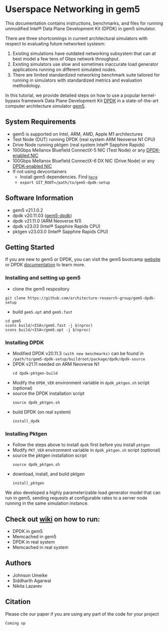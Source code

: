 # Userspace Networking in gem5

This documentation contains instructions, benchmarks, and files for running unmodified Intel&reg; Data Plane Development Kit (DPDK) in gem5 simulator.

There are three shortcomings in current architectural simulators with respect to evaluating future networked systesm:
1. Existing simulations have outdated networking subsystem that can at best model a few tens of Gbps network throughput.
2. Existing simulators use slow and sometimes inaccurate load generator applications running on different simulated nodes.
3. There are limited standardized networking benchmark suite tailored for running in simulators with standardized metrics and evaluation methodology.

In this tutorial, we provide detailed steps on how to use a popular kernel-bypass framework Data Plane Development Kit [DPDK](https://www.dpdk.org/) in a state-of-the-art computer architecture simulator [gem5](https://www.gem5.org/).

## System Requirements
- gem5 is supported on Intel, ARM, AMD, Apple M1 architectures
- Test Node (DUT) running DPDK (real system ARM Neoverse N1 CPU)
- Drive Node running pktgen (real system Intel&reg; Sapphire Rapids)
- 100Gbps Mellanox Bluefield ConnectX-5 NIC (Test Node) or any [DPDK-enabled NIC](http://core.dpdk.org/supported/nics/)
- 100Gbps Mellanox Bluefield ConnectX-6 DX NIC (Drive Node) or any [DPDK-enabled NIC](http://core.dpdk.org/supported/nics/)
- If not using devcontainers
  - Install gem5 dependencies. Find [`here`](https://www.gem5.org/documentation/general_docs/building)
  - ```export GIT_ROOT=/path/to/gem5-dpdk-setup```

## Software Information
- gem5 v21.1.0.2  
- dpdk v20.11.03 ([gem5-dpdk](https://github.com/architecture-research-group/gem5-dpdk-setup/tree/main/buildroot/package/dpdk/dpdk-source))  
- dpdk v21.11.0 (ARM Neoverse N1)
- dpdk v23.03 (Intel&reg; Sapphire Rapids CPU)
- pktgen v23.03.0 (Intel&reg; Sapphire Rapids CPU)

## Getting Started
If you are new to gem5 or DPDK, you can visit the gem5 bootcamp [website](https://gem5bootcamp.github.io/gem5-bootcamp-env/modules/introduction/index/) or DPDK [documentation](http://doc.dpdk.org/guides/linux_gsg/) to learn more.

### Installing and setting up gem5
- clone the gem5 respository
```
git clone https://github.com/architecture-research-group/gem5-dpdk-setup
```
- build `gem5.opt` and `gem5.fast`
```
cd gem5
scons build/<ISA>/gem5.fast -j $(nproc)
scons build/<ISA>/gem5.opt -j $(nproc)
```
### Installing DPDK
- Modified DPDK v20.11.3 `(with new benchmarks)` can be found in `/path/to/gem5-dpdk-setup/buildroot/package/dpdk/dpdk-source`
- DPDK v21.11 needed on ARM Neoverse N1
  ```
  cd dpdk-pktgen-build
  ``` 
- Modify the `DPDK_VER` environment variable in `dpdk_pktgen.sh` script (optional)
- source the DPDK installation script
  ```
  source dpdk_pktgen.sh
  ```
- build DPDK (on real system)
  ```
  install_dpdk
  ```
### Installing Pktgen
- Follow the steps above to install `dpdk` first before you install `pktgen`
- Modify `PKT_VER` environment variable in `dpdk_pktgen.sh` script (optional)
- source the pktgen installation script
  ```
  source dpdk_pktgen.sh
  ```
- download, install, and build pktgen
  ```
  install_pktgen
  ```

We also developed a highly parameterizable load generator model that can run in gem5, sending requests at configurable rates to a server node running in the same simulation instance. 

<!-- The organization of this tutorial is as follows: -->

<!-- gem5-dpdk-setup -->
<!-- ┗ docs -->
<!--   ┣ gem5-dir -->
<!--   ┃ ┣ How to run DPDK in gem5. -->
<!--   ┃ ┃ ┣ TestPMD -->
<!--   ┃ ┃ ┣ L2TouchFwd -->
<!--   ┃ ┃ ┣ L2TouchDrop v
<!--   ┃ ┃ ┗ RxpTx -->
<!--   ┃ ┗ How to run Memcached in gem5 -->
<!--   ┃   ┣ MemcachedKernel -->
<!--   ┃   ┗ MemcachedDpdk -->
<!--   ┗ real-system-dir -->
<!--     ┣ How to run DPDK in real system. -->
<!--     ┃ ┣ TestPMD -->
<!--     ┃ ┣ L2TouchFwd -->
<!--     ┃ ┣ L2TouchDrop -->
<!--     ┃ ┗ RxpTx -->
<!--     ┗ How to run Memcached in real system. -->
<!--       ┣ MemcachedKernel -->
<!--       ┗ MemcachedDpdk -->

## Check out [wiki](https://github.com/architecture-research-group/gem5-dpdk-setup/wiki) on how to run:
- DPDK in gem5
- Memcached in gem5
- DPDK in real system
- Memcached in real system

## Authors
- Johnson Umeike
- Siddharth Agarwal
- Nikita Lazarev

## Citation
Please cite our paper if you are using any part of the code for your project
```
Coming up
```
